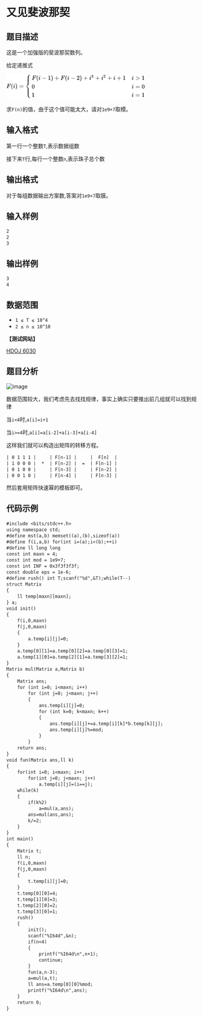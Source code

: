 # 又见斐波那契


## 题目描述

这是一个加强版的斐波那契数列。 

给定递推式

![image](images/20180427154236975.png)

求`F(n)`的值，由于这个值可能太大，请对`1e9+7`取模。

## 输入格式

第一行一个整数`T`,表示数据组数

接下来`T`行,每行一个整数`n`,表示珠子总个数


## 输出格式

对于每组数据输出方案数,答案对`1e9+7`取膜。

## 输入样例

    2
    2
    3

## 输出样例

    3
    4
 
    
## 数据范围

- `1 ≤ T ≤ 10^4`
- `2 ≤ n ≤ 10^18`

**【测试网站】**

[HDOJ 6030](http://acm.hdu.edu.cn/showproblem.php?pid=6030) 

## 题目分析

 ![image](20180427154248283.png)

 数据范围较大，我们考虑先去找找规律，事实上确实只要推出前几组就可以找到规律
 
 当`i<4`时,`a[i]=i+1`
 
 当`i>=4`时,`a[i]=a[i-2]+a[i-3]+a[i-4]`
 
 这样我们就可以构造出矩阵的转移方程。
  
    | 0 1 1 1 |     | F[n-1] |     |  F[n]  |
    | 1 0 0 0 |  *  | F[n-2] |  =  | F[n-1] |
    | 0 1 0 0 |     | F[n-3] |     | F[n-2] |
    | 0 0 1 0 |     | F[n-4] |     | F[n-3] |


  然后套用矩阵快速幂的模板即可。

## 代码示例

```
#include <bits/stdc++.h>
using namespace std;
#define mst(a,b) memset((a),(b),sizeof(a))
#define f(i,a,b) for(int i=(a);i<(b);++i)
#define ll long long
const int maxn = 4;
const int mod = 1e9+7;
const int INF = 0x3f3f3f3f;
const double eps = 1e-6;
#define rush() int T;scanf("%d",&T);while(T--)
struct Matrix
{
    ll temp[maxn][maxn];
} a;
void init()
{
    f(i,0,maxn)
    f(j,0,maxn)
    {
        a.temp[i][j]=0;
    }
    a.temp[0][1]=a.temp[0][2]=a.temp[0][3]=1;
    a.temp[1][0]=a.temp[2][1]=a.temp[3][2]=1;
}
Matrix mul(Matrix a,Matrix b)
{
    Matrix ans;
    for (int i=0; i<maxn; i++)
        for (int j=0; j<maxn; j++)
        {
            ans.temp[i][j]=0;
            for (int k=0; k<maxn; k++)
            {
                ans.temp[i][j]+=a.temp[i][k]*b.temp[k][j];
                ans.temp[i][j]%=mod;
            }
        }
    return ans;
}
void fun(Matrix ans,ll k)
{
    for(int i=0; i<maxn; i++)
        for(int j=0; j<maxn; j++)
            a.temp[i][j]=(i==j);
    while(k)
    {
        if(k%2)
            a=mul(a,ans);
        ans=mul(ans,ans);
        k/=2;
    }
}
int main()
{
    Matrix t;
    ll n;
    f(i,0,maxn)
    f(j,0,maxn)
    {
        t.temp[i][j]=0;
    }
    t.temp[0][0]=4;
    t.temp[1][0]=3;
    t.temp[2][0]=2;
    t.temp[3][0]=1;
    rush()
    {
        init();
        scanf("%I64d",&n);
        if(n<4)
        {
            printf("%I64d\n",n+1);
            continue;
        }
        fun(a,n-3);
        a=mul(a,t);
        ll ans=a.temp[0][0]%mod;
        printf("%I64d\n",ans);
    }
    return 0;
}
```
   
   
   
